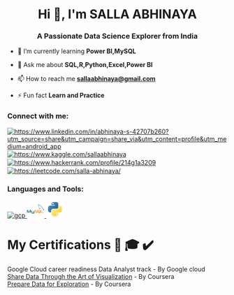 <h1 align="center">Hi 👋, I'm SALLA ABHINAYA</h1>
<h3 align="center">A Passionate Data Science Explorer from India</h3>

- 🌱 I’m currently learning **Power BI,MySQL**

- 💬 Ask me about **SQL,R,Python,Excel,Power BI**

- 📫 How to reach me **sallaabhinaya@gmail.com** 

- ⚡ Fun fact **Learn and Practice**

<h3 align="left">Connect with me:</h3>
<p align="left">
<a href="https://linkedin.com/in/https://www.linkedin.com/in/abhinaya-s-42707b260?utm_source=share&utm_campaign=share_via&utm_content=profile&utm_medium=android_app" target="blank"><img align="center" src="https://raw.githubusercontent.com/rahuldkjain/github-profile-readme-generator/master/src/images/icons/Social/linked-in-alt.svg" alt="https://www.linkedin.com/in/abhinaya-s-42707b260?utm_source=share&utm_campaign=share_via&utm_content=profile&utm_medium=android_app" height="30" width="40" /></a>
<a href="https://kaggle.com/https://www.kaggle.com/sallaabhinaya" target="blank"><img align="center" src="https://raw.githubusercontent.com/rahuldkjain/github-profile-readme-generator/master/src/images/icons/Social/kaggle.svg" alt="https://www.kaggle.com/sallaabhinaya" height="30" width="40" /></a>
<a href="https://www.hackerrank.com/profile/214g1a3209" target="blank"><img align="center" src="https://raw.githubusercontent.com/rahuldkjain/github-profile-readme-generator/master/src/images/icons/Social/hackerrank.svg" alt="https://www.hackerrank.com/profile/214g1a3209" height="30" width="40" /></a>
<a href="https://www.leetcode.com/https://leetcode.com/salla-abhinaya/" target="blank"><img align="center" src="https://raw.githubusercontent.com/rahuldkjain/github-profile-readme-generator/master/src/images/icons/Social/leet-code.svg" alt="https://leetcode.com/salla-abhinaya/" height="30" width="40" /></a>
</p>

<h3 align="left">Languages and Tools:</h3>
<p align="left">  <a href="https://cloud.google.com" target="_blank" rel="noreferrer"> <img src="https://www.vectorlogo.zone/logos/google_cloud/google_cloud-icon.svg" alt="gcp" width="40" height="40"/> </a>  <a href="https://www.mysql.com/" target="_blank" rel="noreferrer"> <img src="https://raw.githubusercontent.com/devicons/devicon/master/icons/mysql/mysql-original-wordmark.svg" alt="mysql" width="40" height="40"/> </a> <a href="https://www.python.org" target="_blank" rel="noreferrer"> <img src="https://raw.githubusercontent.com/devicons/devicon/master/icons/python/python-original.svg" alt="python" width="40" height="40"/> </a> </p>

# My Certifications 📜 🎓 ✔️
Google Cloud career readiness Data Analyst track - By Google cloud <br>
[Share Data Through the Art of Visualization](https://coursera.org/share/9810a775bf08e2b3b5bfaaa975782b41) - By Coursera <br>
[Prepare Data for Exploration](https://coursera.org/share/516fa7d10e7b719e0801d977206ee275) - By Coursera

